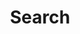 ---
title: Search
background: https://res.cloudinary.com/dixwznarl/image/upload/v1673041131/notebook/writing-typewriter.jpg
type: search
tags:
  - page
  - site
  - search
---